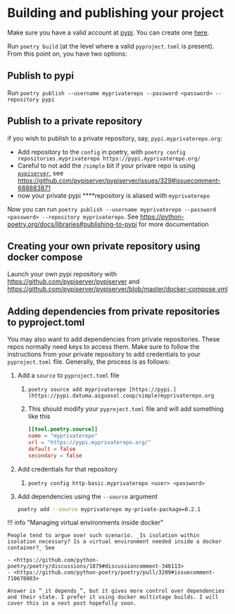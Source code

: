 # Building and publishing your project

Make sure you have a valid account at [pypi](https://pypi.org/). You can create one [here](https://pypi.org/account/register/).

Run `poetry build` (at the level where a valid `pyproject.toml` is present). From this point on, you have two options:

## Publish to pypi

Run `poetry publish --username myprivaterepo --password <password> --repository pypi`

## Publish to a private repository

if you wish to publish to a private repository, say, `pypi.myprivaterepo.org`:

- Add repository to the `config` in poetry, with `poetry config repositories.myprivaterepo https://pypi.myprivaterepo.org/`
- Careful to not add the `/simple` bit if your privare repo is using [`pypiserver`](https://hub.docker.com/r/pypiserver/pypiserver), see <https://github.com/pypiserver/pypiserver/issues/329#issuecomment-688883871>
- now your private pypi \*\*\*\*repository is aliased with `myprivaterepo`

Now you can run `poetry publish --username myprivaterepo --password <password> --repository myprivaterepo`. See <https://python-poetry.org/docs/libraries#publishing-to-pypi> for more documentation

## Creating your own private repository using docker compose

Launch your own pypi repository with <https://github.com/pypiserver/pypiserver> and <https://github.com/pypiserver/pypiserver/blob/master/docker-compose.yml>

## Adding dependencies from private repositories to pyproject.toml

You may also want to add dependencies from private repositories. These repos normally need keys to access them. Make sure to follow the instructions from your private repository to add credentials to your `pyproject.toml` file. Generally, the process is as follows:

1. Add a `source` to `pyproject.toml` file

   1. `poetry source add myprivaterepo [https://pypi.](https://pypi.datuma.aiguasol.coop/simple)myprivaterepo.org`
   2. This should modify your `pyproject.toml` file and will add something like this

      ```toml
      [[tool.poetry.source]]
      name = "myprivaterepo"
      url = "https://pypi.myprivaterepo.org/"
      default = false
      secondary = false
      ```

2. Add credentials for that repository
   1. `poetry config http-basic.myprivaterepo <user> <password>`
3. Add dependencies using the `--source` argument

   ```bash
   poetry add --source myprivaterepo my-private-package=0.2.1
   ```

!!! info "Managing virtual environments inside docker"

	People tend to argue over such scenario. _Is isolation within isolation necessary? Is a virtual environment needed inside a docker container?_ See

	- <https://github.com/python-poetry/poetry/discussions/1879#discussioncomment-346113>
	- <https://github.com/python-poetry/poetry/pull/3209#issuecomment-710678083>

	Answer is “_it depends_”, but it gives more control over dependencies and their state. I prefer it using docker multistage builds. I will cover this in a next post hopefully soon.

